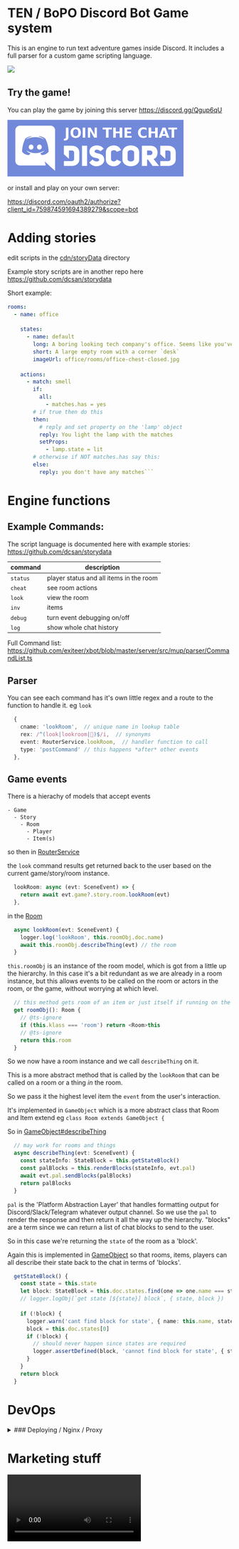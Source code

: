 # TEN / BoPO Discord Bot Game system

This is an engine to run text adventure games inside Discord.
It includes a full parser for a custom game scripting language.

<img width='350px' src='https://dc.rik.ai/assets/projectDetail/ten/tut-clip-x2.gif' />


## Try the game!

You can play the game by joining this server https://discord.gg/Qgup6qU

[![screenshot](docs/join-discord.png) ](https://discord.gg/Qgup6qU)


or install and play on your own server:

https://discord.com/oauth2/authorize?client_id=759874591694389279&scope=bot

# Adding stories

edit scripts in the [cdn/storyData](./server/cdn/storydata/) directory

Example story scripts are in another repo here
https://github.com/dcsan/storydata

Short example:

```yaml
rooms:
  - name: office

    states:
      - name: default
        long: A boring looking tech company's office. Seems like you've been here before, but it just looks the same as any other one.
        short: A large empty room with a corner `desk`
        imageUrl: office/rooms/office-chest-closed.jpg

    actions:
      - match: smell
        if:
          all:
            - matches.has = yes
        # if true then do this
        then:
          # reply and set property on the 'lamp' object
          reply: You light the lamp with the matches
          setProps:
            - lamp.state = lit
        # otherwise if NOT matches.has say this:
        else:
          reply: you don't have any matches```
```

# Engine functions

## Example Commands:

The script language is documented here with example stories:
https://github.com/dcsan/storydata

| command  | description                             |
| -------- | --------------------------------------- |
| `status` | player status and all items in the room |
| `cheat`  | see room actions                        |
| `look`   | view the room                           |
| `inv`    | items                                   |
| `debug`  | turn event debugging on/off             |
| `log`    | show whole chat history                 |

Full Command list:
https://github.com/exiteer/xbot/blob/master/server/src/mup/parser/CommandList.ts

## Parser

You can see each command has it's own little regex and a route to the function to handle it.
eg `look`

```ts
  {
    cname: 'lookRoom',  // unique name in lookup table
    rex: /^(look|lookroom|👀)$/i,  // synonyms
    event: RouterService.lookRoom,  // handler function to call
    type: 'postCommand' // this happens *after* other events
  },
```

## Game events
There is a hierachy of models that accept events

```
- Game
  - Story
    - Room
      - Player
      - Item(s)
```


so then in [RouterService](https://github.com/exiteer/xbot/blob/master/server/src/mup/routing/RouterService.ts#L36)

the `look` command results get returned back to the user based on the current game/story/room instance.

```ts
  lookRoom: async (evt: SceneEvent) => {
    return await evt.game?.story.room.lookRoom(evt)
  },
```

in the [Room](https://github.com/exiteer/xbot/blob/master/server/src/mup/models/Room.ts#L118-L121)

```ts
  async lookRoom(evt: SceneEvent) {
    logger.log('lookRoom', this.roomObj.doc.name)
    await this.roomObj.describeThing(evt) // the room
  }
```

`this.roomObj` is an instance of the room model, which is got from a little up the hierarchy.
In this case it's a bit redundant as we are already in a room instance, but this allows events to be called on the room or actors in the room, or the game, without worrying at which level.

```ts
  // this method gets room of an item or just itself if running on the room
  get roomObj(): Room {
    // @ts-ignore
    if (this.klass === 'room') return <Room>this
    // @ts-ignore
    return this.room
  }
```

So we now have a room instance and we call `describeThing` on it.

This is a more abstract method that is called by the `lookRoom` that can be called on a room or a thing *in* the room.

So we pass it the highest level item the `event` from the user's interaction.

It's implemented in `GameObject` which is a more abstract class that Room and Item extend eg `class Room extends GameObject {`

So in [GameObject#describeThing](https://github.com/exiteer/xbot/blob/master/server/src/mup/models/GameObject.ts#L184-L190)

```ts
  // may work for rooms and things
  async describeThing(evt: SceneEvent) {
    const stateInfo: StateBlock = this.getStateBlock()
    const palBlocks = this.renderBlocks(stateInfo, evt.pal)
    await evt.pal.sendBlocks(palBlocks)
    return palBlocks
  }
```

`pal` is the 'Platform Abstraction Layer' that handles formatting output for Discord/Slack/Telegram whatever output channel.
So we use the `pal` to render the response and then return it all the way up the hierarchy.
"blocks" are a term since we can return a list of chat blocks to send to the user.

So in this case we're returning the `state` of the room as a 'block'.

Again this is implemented in [GameObject](https://github.com/exiteer/xbot/blob/master/server/src/mup/models/GameObject.ts#L168) so that rooms, items, players can all describe their state back to the chat in terms of 'blocks'.

```ts
  getStateBlock() {
    const state = this.state
    let block: StateBlock = this.doc.states.find(one => one.name === state)
    // logger.logObj(`get state [${state}] block`, { state, block })

    if (!block) {
      logger.warn('cant find block for state', { name: this.name, state })
      block = this.doc.states[0]
      if (!block) {
        // should never happen since states are required
        logger.assertDefined(block, 'cannot find block for state', { state: this.state, states: this.doc.states })
      }
    }
    return block
  }
```

# DevOps
<details>
<summary>### Deploying / Nginx / Proxy </summary>



[Makefile](Makefile) has various deploy scripts

`server/build` is where the built files the client go before deploying

if you update/deploy the nginx script,
you might need to run certbot on the server again
check the certificate is in the correct place

### Static files
some web features are in /client

### Notes

- NgInx permissions
https://www.ionos.com/community/server-cloud-infrastructure/nginx/solve-an-nginx-403-forbidden-error

- try_files
https://docs.nginx.com/nginx/admin-guide/web-server/serving-static-content/#trying-several-options

### Proxy for local dev
http://xbot-d9fc7b57.localhost.run/api/webhooks/slack

live app
https://cbg.rik.ai/api/webhooks/slack

### API calls
Everything handled by the server is under `/api` namespace.

</details>

# Marketing stuff

<video src='https://dc.rik.ai/video/bopo-cap.mp4' />


More info about the company [TEN / BoPO Discord Bot](https://ten.rik.ai)
